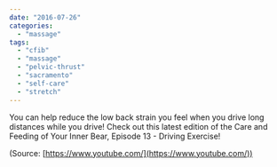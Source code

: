 ```yaml
---
date: "2016-07-26"
categories: 
  - "massage"
tags: 
  - "cfib"
  - "massage"
  - "pelvic-thrust"
  - "sacramento"
  - "self-care"
  - "stretch"
---
```


You can help reduce the low back strain you feel when you drive long distances while you drive! Check out this latest edition of the Care and Feeding of Your Inner Bear, Episode 13 - Driving Exercise!

(Source: [https://www.youtube.com/](https://www.youtube.com/))


